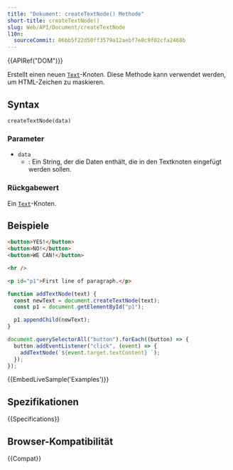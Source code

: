 ```yaml
---
title: "Dokument: createTextNode() Methode"
short-title: createTextNode()
slug: Web/API/Document/createTextNode
l10n:
  sourceCommit: 06bb5f22d50ff3579a12aebf7e8c9f02cfa2468b
---
```


{{APIRef("DOM")}}

Erstellt einen neuen [`Text`](/de/docs/Web/API/Text)-Knoten. Diese Methode kann verwendet werden, um HTML-Zeichen zu maskieren.

## Syntax

```js-nolint
createTextNode(data)
```

### Parameter

- `data`
  - : Ein String, der die Daten enthält, die in den Textknoten eingefügt werden sollen.

### Rückgabewert

Ein [`Text`](/de/docs/Web/API/Text)-Knoten.

## Beispiele

```html
<button>YES!</button>
<button>NO!</button>
<button>WE CAN!</button>

<hr />

<p id="p1">First line of paragraph.</p>
```

```js
function addTextNode(text) {
  const newText = document.createTextNode(text);
  const p1 = document.getElementById("p1");

  p1.appendChild(newText);
}

document.querySelectorAll("button").forEach((button) => {
  button.addEventListener("click", (event) => {
    addTextNode(`${event.target.textContent} `);
  });
});
```

{{EmbedLiveSample('Examples')}}

## Spezifikationen

{{Specifications}}

## Browser-Kompatibilität

{{Compat}}
